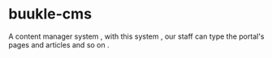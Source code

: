 # buukle-cms
A content manager system , with this system , our staff can type the portal's pages and articles and so on .
